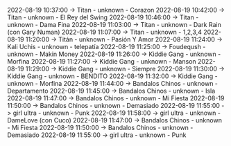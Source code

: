2022-08-19 10:37:00 -> Titan - unknown - Corazon
2022-08-19 10:42:00 -> Titan - unknown - El Rey del Swing
2022-08-19 10:46:00 -> Titan - unknown - Dama Fina
2022-08-19 11:03:00 -> Titan - unknown - Dark Rain (con Gary Numan)
2022-08-19 11:07:00 -> Titan - unknown - 1,2,3,4
2022-08-19 11:20:00 -> Titán - unknown - Pasión Y Amor
2022-08-19 11:24:00 -> Kali Uchis - unknown - telepatía
2022-08-19 11:25:00 -> Foudeqush - unknown - Makin Money
2022-08-19 11:26:00 -> Kiddie Gang - unknown - Morfina
2022-08-19 11:27:00 -> Kiddie Gang - unknown - Manson
2022-08-19 11:29:00 -> Kiddie Gang - unknown - Siempre
2022-08-19 11:30:00 -> Kiddie Gang - unknown - BENDITO
2022-08-19 11:32:00 -> Kiddie Gang - unknown - Morfina
2022-08-19 11:44:00 -> Bandalos Chinos - unknown - Departamento
2022-08-19 11:45:00 -> Bandalos Chinos - unknown - Isla
2022-08-19 11:47:00 -> Bandalos Chinos - unknown - Mi Fiesta
2022-08-19 11:50:00 -> Bandalos Chinos - unknown - Demasiado
2022-08-19 11:55:00 -> girl ultra - unknown - Punk
2022-08-19 11:58:00 -> girl ultra - unknown - DameLove (con Cuco)
2022-08-19 11:47:00 -> Bandalos Chinos - unknown - Mi Fiesta
2022-08-19 11:50:00 -> Bandalos Chinos - unknown - Demasiado
2022-08-19 11:55:00 -> girl ultra - unknown - Punk
